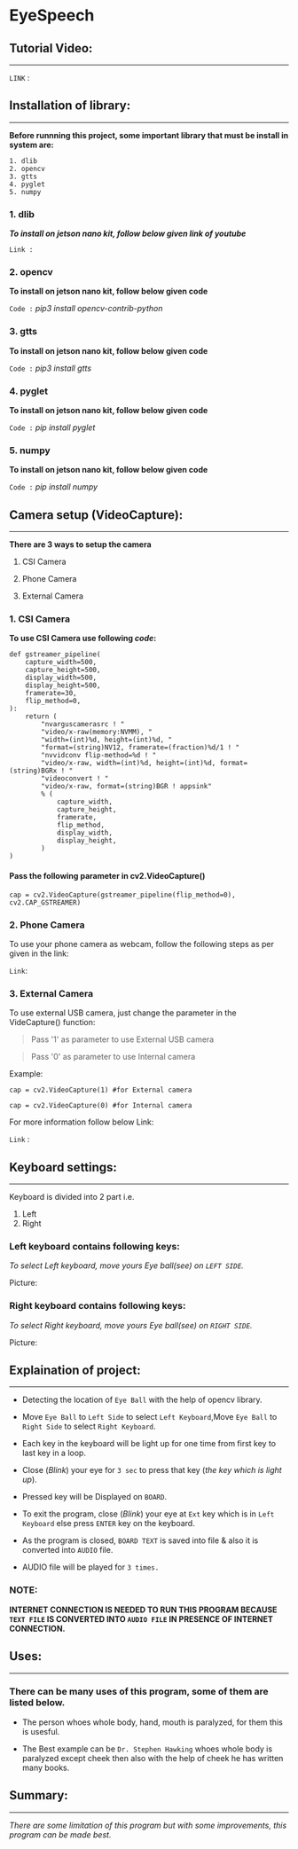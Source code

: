 # EyeSpeech
>

## Tutorial Video:
---

`LINK` : 
>
## Installation of library:
---

**Before runnning this project, some important library that must be install in system are:**

    1. dlib
    2. opencv
    3. gtts
    4. pyglet
    5. numpy

### 1. dlib
***To install on jetson nano kit, follow below given link of youtube***

`Link :`  

### 2. opencv
**To install on jetson nano kit, follow below given code**

`Code :`  *pip3 install opencv-contrib-python*

### 3. gtts
**To install on jetson nano kit, follow below given code**

`Code :`  *pip3 install gtts*

### 4. pyglet
**To install on jetson nano kit, follow below given code**

`Code :`  *pip install pyglet*

### 5. numpy
**To install on jetson nano kit, follow below given code**

`Code :`  *pip install numpy*



>

## Camera setup (VideoCapture):
---

**There are 3 ways to setup the camera**

1. CSI Camera

2. Phone Camera

3. External Camera

### 1. CSI Camera
**To use CSI Camera use following  *code*:**

    def gstreamer_pipeline(
        capture_width=500,
        capture_height=500,
        display_width=500,
        display_height=500,
        framerate=30,
        flip_method=0,
    ):
        return (
            "nvarguscamerasrc ! "
            "video/x-raw(memory:NVMM), "
            "width=(int)%d, height=(int)%d, "
            "format=(string)NV12, framerate=(fraction)%d/1 ! "
            "nvvidconv flip-method=%d ! "
            "video/x-raw, width=(int)%d, height=(int)%d, format=(string)BGRx ! "
            "videoconvert ! "
            "video/x-raw, format=(string)BGR ! appsink"
            % (
                capture_width,
                capture_height,
                framerate,
                flip_method,
                display_width,
                display_height,
            )
    )

#### Pass the following parameter in cv2.VideoCapture()
    cap = cv2.VideoCapture(gstreamer_pipeline(flip_method=0), cv2.CAP_GSTREAMER) 


### 2. Phone Camera
To use your phone camera as webcam, follow the following steps as per given in the link:

`Link`: 

### 3. External Camera

To use external USB camera, just change the parameter in the VideCapture() function:

>Pass '1' as parameter to use External USB camera

>Pass '0' as parameter to use Internal camera

Example:
    
    cap = cv2.VideoCapture(1) #for External camera 

    cap = cv2.VideoCapture(0) #for Internal camera

For more information follow below Link:

`Link` : 

>

## Keyboard settings:
---

Keyboard is divided into 2 part i.e. 
1. Left
2. Right



### Left keyboard contains following keys:
*To select Left keyboard, move yours Eye ball(see) on `LEFT SIDE`.*

Picture:

### Right keyboard contains following keys:
*To select Right keyboard, move yours Eye ball(see) on `RIGHT SIDE`.*

Picture:
>
## Explaination of project:
---
- Detecting the location of `Eye Ball` with the help of opencv library.

- Move `Eye Ball` to `Left Side` to select `Left Keyboard`,Move `Eye Ball` to `Right Side` to select `Right Keyboard`.

- Each key in the keyboard will be light up for one time from first key to last key in a loop.

- Close (*Blink*) your eye for `3 sec` to press that key (*the key which is light up*).

- Pressed key will be Displayed on `BOARD`.

- To exit the program, close (*Blink*) your eye at `Ext` key which is in `Left Keyboard` else press `ENTER` key on the keyboard.

- As the program is closed, `BOARD TEXT` is saved into file & also it is converted into `AUDIO` file.

- AUDIO file will be played for `3 times.`

### NOTE:
**INTERNET CONNECTION IS NEEDED TO RUN THIS PROGRAM BECAUSE `TEXT FILE` IS CONVERTED INTO `AUDIO FILE` IN PRESENCE OF INTERNET CONNECTION.**

>
## Uses:
---
### There can be many uses of this program, some of them are listed below.

- The person whoes whole body, hand, mouth is paralyzed, for them this is usesful.

- The Best example can be `Dr. Stephen Hawking` whoes whole body is paralyzed except cheek then also with the help of cheek he has written many books.

>
## Summary:
***
*There are some limitation of this program but with some improvements, this program can be made best.*



